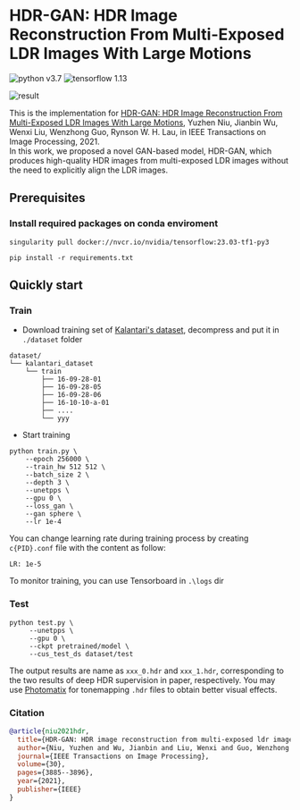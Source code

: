 # HDR-GAN: HDR Image Reconstruction From Multi-Exposed LDR Images With Large Motions
![python v3.7](https://img.shields.io/badge/python-v3.7-blue) ![tensorflow 1.13](https://img.shields.io/badge/tensorflow-1.13-brightgreen)

![result](results/pic.png)

This is the implementation for [HDR-GAN: HDR Image Reconstruction From Multi-Exposed LDR Images With Large Motions](https://ieeexplore.ieee.org/document/9387148),
Yuzhen Niu, Jianbin Wu, Wenxi Liu, Wenzhong Guo, Rynson W. H. Lau, in IEEE Transactions on Image Processing, 2021.  
In this work, we proposed a novel GAN-based model, HDR-GAN, 
which produces high-quality HDR images from multi-exposed LDR images without the need to explicitly align the LDR images.



## Prerequisites
### Install required packages on conda enviroment

```
singularity pull docker://nvcr.io/nvidia/tensorflow:23.03-tf1-py3
```

```
pip install -r requirements.txt
```

## Quickly start
### Train
* Download training set of [Kalantari's dataset](https://cseweb.ucsd.edu/~viscomp/projects/SIG17HDR/), decompress and put it in `./dataset` folder
```
dataset/
└── kalantari_dataset
    └── train
        ├── 16-09-28-01
        ├── 16-09-28-05
        ├── 16-09-28-06
        ├── 16-10-10-a-01
        ├── ....
        └── yyy
```
* Start training
```shell script
python train.py \
    --epoch 256000 \
    --train_hw 512 512 \
    --batch_size 2 \
    --depth 3 \
    --unetpps \
    --gpu 0 \
    --loss_gan \
    --gan sphere \
    --lr 1e-4
```

You can change learning rate during training process by creating `c{PID}.conf` file with the content as follow:  
```
LR: 1e-5
```

To monitor training, you can use Tensorboard in `.\logs` dir 

### Test

```shell script
python test.py \
     --unetpps \
     --gpu 0 \
     --ckpt pretrained/model \
     --cus_test_ds dataset/test
```
The output results are name as `xxx_0.hdr` and `xxx_1.hdr`, corresponding to the two results of deep HDR supervision in paper, respectively.
You may use [Photomatix](https://www.hdrsoft.com/) for tonemapping `.hdr` files to obtain better visual effects. 

### Citation
``` BibTeX
@article{niu2021hdr,
  title={HDR-GAN: HDR image reconstruction from multi-exposed ldr images with large motions},
  author={Niu, Yuzhen and Wu, Jianbin and Liu, Wenxi and Guo, Wenzhong and Lau, Rynson WH},
  journal={IEEE Transactions on Image Processing},
  volume={30},
  pages={3885--3896},
  year={2021},
  publisher={IEEE}
}
```
